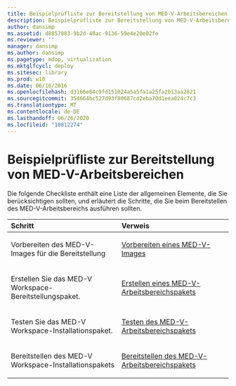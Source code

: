```yaml
---
title: Beispielprüfliste zur Bereitstellung von MED-V-Arbeitsbereichen
description: Beispielprüfliste zur Bereitstellung von MED-V-Arbeitsbereichen
author: dansimp
ms.assetid: d8857883-9b2d-40ac-9136-59e4e20e02fe
ms.reviewer: ''
manager: dansimp
ms.author: dansimp
ms.pagetype: mdop, virtualization
ms.mktglfcycl: deploy
ms.sitesec: library
ms.prod: w10
ms.date: 06/16/2016
ms.openlocfilehash: d3166e84c9fd151024a5a5fa1a25fa2b13aa2821
ms.sourcegitcommit: 354664bc527d93f80687cd2eba70d1eea024c7c3
ms.translationtype: MT
ms.contentlocale: de-DE
ms.lasthandoff: 06/26/2020
ms.locfileid: "10812274"
---
```

# Beispielprüfliste zur Bereitstellung von MED-V-Arbeitsbereichen


Die folgende Checkliste enthält eine Liste der allgemeinen Elemente, die Sie berücksichtigen sollten, und erläutert die Schritte, die Sie beim Bereitstellen des MED-V-Arbeitsbereichs ausführen sollten.

<table>
<colgroup>
<col width="50%" />
<col width="50%" />
</colgroup>
<thead>
<tr class="header">
<th align="left">Schritt</th>
<th align="left">Verweis</th>
</tr>
</thead>
<tbody>
<tr class="odd">
<td align="left"><p>Vorbereiten des MED-V-Images für die Bereitstellung</p></td>
<td align="left"><p><a href="prepare-a-med-v-image.md" data-raw-source="[Prepare a MED-V Image](prepare-a-med-v-image.md)">Vorbereiten eines MED-V-Images</a></p></td>
</tr>
<tr class="even">
<td align="left"><p>Erstellen Sie das MED-V Workspace-Bereitstellungspaket.</p></td>
<td align="left"><p><a href="create-a-med-v-workspace-package.md" data-raw-source="[Create a MED-V Workspace Package](create-a-med-v-workspace-package.md)">Erstellen eines MED-V-Arbeitsbereichspakets</a></p></td>
</tr>
<tr class="odd">
<td align="left"><p>Testen Sie das MED-V Workspace-Installationspaket.</p></td>
<td align="left"><p><a href="testing-the-med-v-workspace-package.md" data-raw-source="[Testing the MED-V Workspace Package](testing-the-med-v-workspace-package.md)">Testen des MED-V-Arbeitsbereichspakets</a></p></td>
</tr>
<tr class="even">
<td align="left"><p>Bereitstellen des MED-V Workspace-Installationspakets</p></td>
<td align="left"><p><a href="deploying-the-med-v-workspace-package.md" data-raw-source="[Deploying the MED-V Workspace Package](deploying-the-med-v-workspace-package.md)">Bereitstellen des MED-V-Arbeitsbereichspakets</a></p></td>
</tr>
</tbody>
</table>

 

 

 





